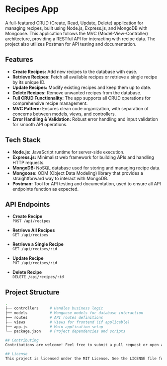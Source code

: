# Recipes App

A full-featured CRUD (Create, Read, Update, Delete) application for managing recipes, built using Node.js, Express.js, and MongoDB with Mongoose. This application follows the MVC (Model-View-Controller) architecture, providing a RESTful API for interacting with recipe data. The project also utilizes Postman for API testing and documentation.

## Features

- **Create Recipes:** Add new recipes to the database with ease.
- **Retrieve Recipes:** Fetch all available recipes or retrieve a single recipe by its unique ID.
- **Update Recipes:** Modify existing recipes and keep them up to date.
- **Delete Recipes:** Remove unwanted recipes from the database.
- **Full CRUD Functionality:** The app supports all CRUD operations for comprehensive recipe management.
- **MVC Pattern:** Ensures clean code organization, with separation of concerns between models, views, and controllers.
- **Error Handling & Validation:** Robust error handling and input validation for smooth API operations.

## Tech Stack

- **Node.js:** JavaScript runtime for server-side execution.
- **Express.js:** Minimalist web framework for building APIs and handling HTTP requests.
- **MongoDB:** NoSQL database used for storing and managing recipe data.
- **Mongoose:** ODM (Object Data Modeling) library that provides a straightforward way to interact with MongoDB.
- **Postman:** Tool for API testing and documentation, used to ensure all API endpoints function as expected.

## API Endpoints

- **Create Recipe**  
  `POST /api/recipes`
  
- **Retrieve All Recipes**  
  `GET /api/recipes`
  
- **Retrieve a Single Recipe**  
  `GET /api/recipes/:id`
  
- **Update Recipe**  
  `PUT /api/recipes/:id`
  
- **Delete Recipe**  
  `DELETE /api/recipes/:id`

## Project Structure

```bash
.
├── controllers     # Handles business logic
├── models          # Mongoose models for database interaction
├── routes          # API routes definitions
├── views           # Views for frontend (if applicable)
├── app.js          # Main application setup
└── package.json    # Project dependencies and scripts

## Contributing
Contributions are welcome! Feel free to submit a pull request or open an issue if you find bugs or have feature requests.

## License
This project is licensed under the MIT License. See the LICENSE file for details.